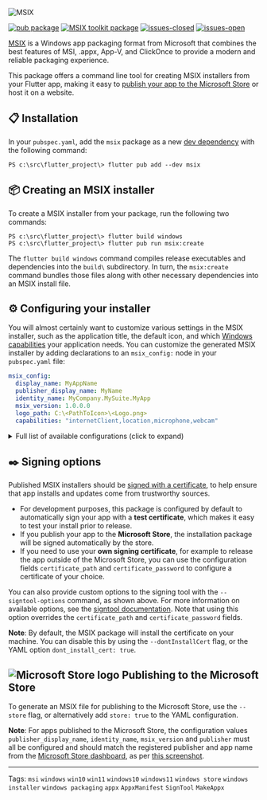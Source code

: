 ![MSIX](https://user-images.githubusercontent.com/946652/138101650-bf934b21-ced7-4836-a197-2e424ee1f86c.png)

[![pub package](https://img.shields.io/pub/v/msix.svg?color=blue)](https://pub.dev/packages/msix) [![MSIX toolkit package](https://img.shields.io/github/v/tag/microsoft/MSIX-Toolkit?color=blue&label=MSIX-Toolkit)](https://github.com/microsoft/MSIX-Toolkit) [![issues-closed](https://img.shields.io/github/issues-closed/YehudaKremer/msix?color=green)](https://github.com/YehudaKremer/msix/issues?q=is%3Aissue+is%3Aclosed) [![issues-open](https://img.shields.io/github/issues-raw/YehudaKremer/msix)](https://github.com/YehudaKremer/msix/issues)

[MSIX] is a Windows app packaging format from Microsoft that combines the best
features of MSI, .appx, App-V, and ClickOnce to provide a modern and reliable
packaging experience.

This package offers a command line tool for creating MSIX installers from your
Flutter app, making it easy to [publish your app to the Microsoft Store] or host
it on a website. 

## :clipboard: Installation

In your `pubspec.yaml`, add the `msix` package as a new [dev dependency] with
the following command:

```console
PS c:\src\flutter_project\> flutter pub add --dev msix
```

## :package: Creating an MSIX installer

To create a MSIX installer from your package, run the following two commands:

```console
PS c:\src\flutter_project\> flutter build windows
PS c:\src\flutter_project\> flutter pub run msix:create
```

The `flutter build windows` command compiles release executables and
dependencies into the `build\` subdirectory. In turn, the `msix:create` command
bundles those files along with other necessary dependencies into an MSIX install
file.

## :gear: Configuring your installer

You will almost certainly want to customize various settings in the MSIX
installer, such as the application title, the default icon, and which [Windows
capabilities] your application needs. You can customize the generated MSIX
installer by adding declarations to an `msix_config:` node in your
`pubspec.yaml` file:

```yaml
msix_config:
  display_name: MyAppName
  publisher_display_name: MyName
  identity_name: MyCompany.MySuite.MyApp
  msix_version: 1.0.0.0
  logo_path: C:\<PathToIcon>\<Logo.png>
  capabilities: "internetClient,location,microphone,webcam"
```

<details>
<summary>Full list of available configurations (click to expand)</summary>

| YAML name                | Command-line argument           | Description (from Microsoft [Package manifest schema reference])      | Example                                       |
| ------------------------ | ------------------------------- | --------------------------------------------------------------------- | --------------------------------------------- |
| `display_name`           | `--display-name` `-d`           | A friendly app name that can be displayed to users.                   | `Flutter Gallery`                             |
| `logo_path`              | `--logo-path` `-l`              | Path to an [image file] for use as the app icon (at least 400x400px). | `C:\images\gallery.png`                       |
| `msix_version`           | `--version` `-v`                | The version number of the package, in `a.b.c.d` format.               | `1.0.0.0`                                     |
| `store`                  | `--store`                       | Generate a MSIX file for publishing to the Microsoft Store.           | `false`                                       |
| `publisher_display_name` | `--publisher-display-name` `-u` | A friendly name for the publisher that can be displayed to users.     | `MyName`                                      |
| `identity_name`          | `--identity-name` `-i`          | Defines the unique identifier for the app.                            | `dev.flutter.Gallery`                         |
| `publisher`              | `--publisher` `-b`              | Describes the publisher.                                              | `CN=BF212345-5644-46DF-8668-014044C1B138`     |
| `output_path`            | `--output-path` `-o`            | The directory where the output MSIX file should be stored.            | `C:\src\myapp\msix`                           |
| `output_name`            | `--output-name` `-n`            | The filename that should be given to the created MSIX file.           | `myApp_dev`                                   |
| `languages`              | `--languages`                   | Declares the language resources contained in the package.             | `en-us, ja-jp`                                |
| `capabilities`           | `--capabilities` `-e`           | List of the [capabilities][Windows capabilities] the app requires.    | `internetClient,location,microphone,webcam`   |
| `architecture`           | `--architecture` `-h`           | Describes the architecture of the code in the package.                | `x64`                                         |
| `certificate_path`       | `--certificate-path` `-c`       | Path to the certificate content to place in the store.                | `C:\certs\signcert.pfx`                       |
| `certificate_password`   | `--certificate-password` `-p`   | Password for the certificate.                                         | `1234`                                        |
| `signtool_options`       | `--signtool-options`            | Options to be provided to the `signtool` for app signing (see below.) | `/v /fd SHA256 /f C:/Users/me/Desktop/my.cer` |
| `dont_install_cert`      | `--dont-install-certificate`    | If `true`, don't try to install the certificate.                      | `false`                                       |
| `file_extension`         | `--file-extension` `-f`         | File extensions that the app may be registered to open.               | `.picture, .image`                            |
| `protocol_activation`    | `--protocol-activation`         | [Protocol activation] that will open the app.                         | `myapp`                                       |
| `add_execution_alias`    | `--add-execution-alias`         | Add an alias for running the app, using `pubspec.yaml` `name:` node   | `true`                                        |
|                          | `--debug-signing`               | Show more information about the certificate.                          |                                               |

</details>

## :black_nib: Signing options

Published MSIX installers should be [signed with a certificate], to help ensure
that app installs and updates come from trustworthy sources.

- For development purposes, this package is configured by default to
  automatically sign your app with a **test certificate**, which makes it easy
  to test your install prior to release. 
- If you publish your app to the **Microsoft Store**, the installation package
  will be signed automatically by the store.
- If you need to use your **own signing certificate**, for example to release
  the app outside of the Microsoft Store, you can use the configuration fields
  `certificate_path` and `certificate_password` to configure a certificate of
  your choice.

You can also provide custom options to the signing tool with the
`--signtool-options` command, as shown above. For more information on available
options, see the [signtool documentation]. Note that using this option overrides
the `certificate_path` and `certificate_password` fields.

**Note**: By default, the MSIX package will install the certificate on your
machine. You can disable this by using the `--dontInstallCert` flag, or the YAML
option `dont_install_cert: true`.

## ![Microsoft Store logo][] Publishing to the Microsoft Store

To generate an MSIX file for publishing to the Microsoft Store, use the
`--store` flag, or alternatively add `store: true` to the YAML configuration.


**Note**: For apps published to the Microsoft Store, the configuration values
 `publisher_display_name`, `identity_name`, `msix_version` and `publisher` must
 all be configured and should match the registered publisher and app name from
 the [Microsoft Store dashboard], as per [this screenshot].

---

Tags: `msi` `windows` `win10` `win11` `windows10` `windows11` `windows store` `windows installer` `windows packaging` `appx` `AppxManifest` `SignTool` `MakeAppx`

[MSIX]: https://docs.microsoft.com/en-us/windows/msix/
[publish your app to the Microsoft Store]: https://docs.microsoft.com/en-us/windows/uwp/publish/app-submissions
[dev dependency]: https://dart.dev/tools/pub/dependencies#dev-dependencies
[Windows capabilities]: https://docs.microsoft.com/en-us/windows/uwp/packaging/app-capability-declarations
[Package manifest schema reference]: https://docs.microsoft.com/en-us/uwp/schemas/appxpackage/appxmanifestschema/schema-root
[image file]: https://github.com/brendan-duncan/image#supported-image-formats
[Protocol activation]: https://docs.microsoft.com/en-us/windows/uwp/launch-resume/handle-uri-activation
[signed with a certificate]: https://docs.microsoft.com/en-us/windows/msix/package/create-certificate-package-signing
[signtool documentation]: https://docs.microsoft.com/en-us/dotnet/framework/tools/signtool-exe
[Microsoft Store logo]: https://user-images.githubusercontent.com/946652/138161113-c905ec10-78f1-4d96-91ac-1295ae3d2a8c.png
[Microsoft Store dashboard]: https://partner.microsoft.com/dashboard
[this screenshot]: https://user-images.githubusercontent.com/946652/138753431-fa7dee7d-99b6-419c-94bf-4514c761abba.png